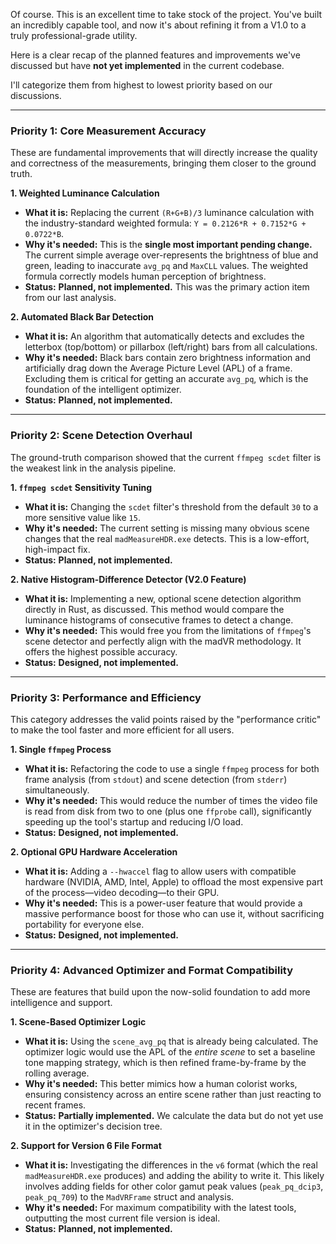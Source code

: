Of course. This is an excellent time to take stock of the project. You've built an incredibly capable tool, and now it's about refining it from a V1.0 to a truly professional-grade utility.

Here is a clear recap of the planned features and improvements we've discussed but have **not yet implemented** in the current codebase.

I'll categorize them from highest to lowest priority based on our discussions.

---

### Priority 1: Core Measurement Accuracy

These are fundamental improvements that will directly increase the quality and correctness of the measurements, bringing them closer to the ground truth.

**1. Weighted Luminance Calculation**
*   **What it is:** Replacing the current `(R+G+B)/3` luminance calculation with the industry-standard weighted formula: `Y = 0.2126*R + 0.7152*G + 0.0722*B`.
*   **Why it's needed:** This is the **single most important pending change.** The current simple average over-represents the brightness of blue and green, leading to inaccurate `avg_pq` and `MaxCLL` values. The weighted formula correctly models human perception of brightness.
*   **Status:** **Planned, not implemented.** This was the primary action item from our last analysis.

**2. Automated Black Bar Detection**
*   **What it is:** An algorithm that automatically detects and excludes the letterbox (top/bottom) or pillarbox (left/right) bars from all calculations.
*   **Why it's needed:** Black bars contain zero brightness information and artificially drag down the Average Picture Level (APL) of a frame. Excluding them is critical for getting an accurate `avg_pq`, which is the foundation of the intelligent optimizer.
*   **Status:** **Planned, not implemented.**

---

### Priority 2: Scene Detection Overhaul

The ground-truth comparison showed that the current `ffmpeg scdet` filter is the weakest link in the analysis pipeline.

**1. `ffmpeg scdet` Sensitivity Tuning**
*   **What it is:** Changing the `scdet` filter's threshold from the default `30` to a more sensitive value like `15`.
*   **Why it's needed:** The current setting is missing many obvious scene changes that the real `madMeasureHDR.exe` detects. This is a low-effort, high-impact fix.
*   **Status:** **Planned, not implemented.**

**2. Native Histogram-Difference Detector (V2.0 Feature)**
*   **What it is:** Implementing a new, optional scene detection algorithm directly in Rust, as discussed. This method would compare the luminance histograms of consecutive frames to detect a change.
*   **Why it's needed:** This would free you from the limitations of `ffmpeg`'s scene detector and perfectly align with the madVR methodology. It offers the highest possible accuracy.
*   **Status:** **Designed, not implemented.**

---

### Priority 3: Performance and Efficiency

This category addresses the valid points raised by the "performance critic" to make the tool faster and more efficient for all users.

**1. Single `ffmpeg` Process**
*   **What it is:** Refactoring the code to use a single `ffmpeg` process for both frame analysis (from `stdout`) and scene detection (from `stderr`) simultaneously.
*   **Why it's needed:** This would reduce the number of times the video file is read from disk from two to one (plus one `ffprobe` call), significantly speeding up the tool's startup and reducing I/O load.
*   **Status:** **Designed, not implemented.**

**2. Optional GPU Hardware Acceleration**
*   **What it is:** Adding a `--hwaccel` flag to allow users with compatible hardware (NVIDIA, AMD, Intel, Apple) to offload the most expensive part of the process—video decoding—to their GPU.
*   **Why it's needed:** This is a power-user feature that would provide a massive performance boost for those who can use it, without sacrificing portability for everyone else.
*   **Status:** **Designed, not implemented.**

---

### Priority 4: Advanced Optimizer and Format Compatibility

These are features that build upon the now-solid foundation to add more intelligence and support.

**1. Scene-Based Optimizer Logic**
*   **What it is:** Using the `scene_avg_pq` that is already being calculated. The optimizer logic would use the APL of the *entire scene* to set a baseline tone mapping strategy, which is then refined frame-by-frame by the rolling average.
*   **Why it's needed:** This better mimics how a human colorist works, ensuring consistency across an entire scene rather than just reacting to recent frames.
*   **Status:** **Partially implemented.** We calculate the data but do not yet use it in the optimizer's decision tree.

**2. Support for Version 6 File Format**
*   **What it is:** Investigating the differences in the `v6` format (which the real `madMeasureHDR.exe` produces) and adding the ability to write it. This likely involves adding fields for other color gamut peak values (`peak_pq_dcip3`, `peak_pq_709`) to the `MadVRFrame` struct and analysis.
*   **Why it's needed:** For maximum compatibility with the latest tools, outputting the most current file version is ideal.
*   **Status:** **Planned, not implemented.**